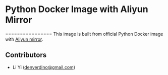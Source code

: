 # Python Docker Image with Aliyun Mirror
================
This image is built from official Python Docker image with [Aliyun mirror](http://mirrors.aliyun.com/).

Contributors
-------------------
* Li Yi (denverdino@gmail.com)

